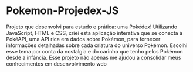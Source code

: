 # Pokemon-Projedex-JS
Projeto que desenvolvi para estudo e prática: uma Pokédex! Utilizando JavaScript, HTML e CSS, criei esta aplicação interativa que se conecta à PokéAPI, uma API rica em dados sobre Pokémon, para fornecer informações detalhadas sobre cada criatura do universo Pokémon. Escolhi esse tema por conta da nostalgia e do carinho que tenho pelos Pokémon desde a infância. Esse projeto não apenas me ajudou a consolidar meus conhecimentos em desenvolvimento web
